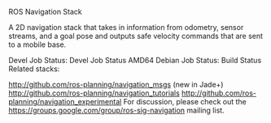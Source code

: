ROS Navigation Stack

A 2D navigation stack that takes in information from odometry, sensor streams, and a goal pose and outputs safe velocity commands that are sent to a mobile base.

Devel Job Status: Devel Job Status
AMD64 Debian Job Status: Build Status
Related stacks:

http://github.com/ros-planning/navigation_msgs (new in Jade+)
http://github.com/ros-planning/navigation_tutorials
http://github.com/ros-planning/navigation_experimental
For discussion, please check out the https://groups.google.com/group/ros-sig-navigation mailing list.